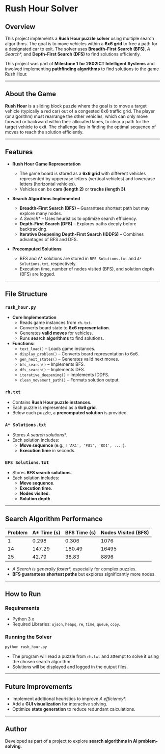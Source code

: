 # Rush Hour Solver

## Overview
This project implements a **Rush Hour puzzle solver** using multiple search algorithms. The goal is to move vehicles within a **6x6 grid** to free a path for a designated car to exit. The solver uses **Breadth-First Search (BFS)**, **A* Search**, and **Depth-First Search (DFS)** to find solutions efficiently.

This project was part of **Milestone 1 for 2802ICT Intelligent Systems** and involved implementing **pathfinding algorithms** to find solutions to the game Rush Hour.

---

## About the Game
**Rush Hour** is a sliding block puzzle where the goal is to move a target vehicle (typically a red car) out of a congested 6x6 traffic grid. The player (or algorithm) must rearrange the other vehicles, which can only move forward or backward within their allocated lanes, to clear a path for the target vehicle to exit. The challenge lies in finding the optimal sequence of moves to reach the solution efficiently.

---

## Features
- **Rush Hour Game Representation**
  - The game board is stored as a **6x6 grid** with different vehicles represented by uppercase letters (vertical vehicles) and lowercase letters (horizontal vehicles).
  - Vehicles can be **cars (length 2)** or **trucks (length 3)**.

- **Search Algorithms Implemented**
  - **Breadth-First Search (BFS)** – Guarantees shortest path but may explore many nodes.
  - **A* Search** – Uses heuristics to optimize search efficiency.
  - **Depth-First Search (DFS)** – Explores paths deeply before backtracking.
  - **Iterative Deepening Depth-First Search (IDDFS)** – Combines advantages of BFS and DFS.

- **Precomputed Solutions**
  - BFS and A* solutions are stored in `BFS Solutions.txt` and `A* Solutions.txt`, respectively.
  - Execution time, number of nodes visited (BFS), and solution depth (BFS) are logged.

---

## File Structure

### `rush_hour.py`
- **Core Implementation**
  - Reads game instances from `rh.txt`.
  - Converts board state to **6x6 representation**.
  - Generates **valid moves** for vehicles.
  - Runs **search algorithms** to find solutions.
- **Functions:**
  - `text_load()` – Loads game instances.
  - `display_problem()` – Converts board representation to 6x6.
  - `gen_next_states()` – Generates valid next moves.
  - `bfs_search()` – Implements BFS.
  - `dfs_search()` – Implements DFS.
  - `iterative_deepening()` – Implements IDDFS.
  - `clean_movement_path()` – Formats solution output.

### `rh.txt`
- Contains **Rush Hour puzzle instances**.
- Each puzzle is represented as a **6x6 grid**.
- Below each puzzle, a **precomputed solution** is provided.

### `A* Solutions.txt`
- Stores **A* search solutions**.
- Each solution includes:
  - **Move sequence** (e.g., `['AR1', 'PU1', 'OD1', ...]`).
  - **Execution time** in seconds.

### `BFS Solutions.txt`
- Stores **BFS search solutions**.
- Each solution includes:
  - **Move sequence**.
  - **Execution time**.
  - **Nodes visited**.
  - **Solution depth**.

---

## Search Algorithm Performance
| Problem | A* Time (s) | BFS Time (s) | Nodes Visited (BFS) |
|---------|------------|-------------|-----------------|
| 1       | 0.298     | 0.306       | 1076            |
| 14      | 147.29    | 180.49      | 16495           |
| 25      | 42.79     | 38.83       | 8896            |

- **A* Search is generally faster**, especially for complex puzzles.
- **BFS guarantees shortest paths** but explores significantly more nodes.

---

## How to Run
### Requirements
- Python 3.x
- Required Libraries: `ujson`, `heapq`, `re`, `time`, `queue`, `copy`.

### Running the Solver
```bash
python rush_hour.py
```
- The program will read a puzzle from `rh.txt` and attempt to solve it using the chosen search algorithm.
- Solutions will be displayed and logged in the output files.

---

## Future Improvements
- Implement additional heuristics to improve **A* efficiency**.
- Add a **GUI visualization** for interactive solving.
- Optimize **state generation** to reduce redundant calculations.

---

## Author
Developed as part of a project to explore **search algorithms in AI problem-solving**.
